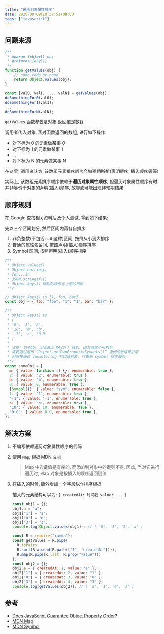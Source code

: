 ```yaml
---
title: "遍历对象属性顺序"
date: 2020-09-09T10:37:51+08:00
tags: ["javascript"]
---
```


## 问题来源

```javascript
/**
 * @param {object} obj
 * @returns {any[]}
 */
function getValues(obj) {
    // some code or none
    return Object.values(obj);
}

const [val0, val1, ..., valN] = getValues(obj);
doSomethingFor0(val0);
doSomethingFor1(val1);
...
doSomethingForN(valN);
```

`getValues` 函数参数是对象,返回值是数组

调用者传入对象, 再对函数返回的数组, 进行如下操作:

- 对下标为 0 的元素做某事 0
- 对下标为 1 的元素做某事 1
- ...
- 对下标为 N 的元素做某事 N

在这里, 调用者认为, 该数组元素排序顺序会如预期所想(声明顺序, 插入顺序等等)

实际上, 该数组元素排序顺序依赖于**遍历对象属性顺序**, 但遍历对象属性顺序有时并非等价于对象的声明(插入)顺序, 故导致可能出现非预期结果

## 顺序规则

在 Google 查找相关资料后及个人测试, 得到如下结果:

先以三个区间划分, 然后区间内再各自排序

1. 非负整数(不包括 `n.0` 这种)区间, 按照从小到大排序
2. 普通的属性名区间, 按照声明(插入)顺序排序
3. Symbol 区间, 按照声明(插入)顺序排序

```javascript
/**
 * Object.values()
 * Object.entries()
 * for...in
 * JSON.stringify()
 * Object.keys() 得到的顺序与上面的相同
 **/

// Object.keys() is [1, foo, bar]
const obj = { foo: "foo", "1": "1", bar: "bar" };

/**
 * Object.keys() is
 * [
 * '0', '1', '2',
 * '10', 'm', 'b',
 * '-1', 'a', '0.0'
 * ]
 *
 * 注意: symbol 无法通过 keys() 得到, 因为其是不可枚举
 * 需要通过遍历 “Object.getOwnPropertySymbols()” 返回的数组来引用
 * 但直接通过 console.log 打印该对象, 可看到 symbol 排在最后
 **/
const someObj = {
  m: { value: function () {}, enumerable: true },
  2: { value: "2", enumerable: true },
  b: { value: "b", enumerable: true },
  0: { value: 0, enumerable: true },
  [Symbol()]: { value: "sym", enumerable: false },
  1: { value: "1", enumerable: true },
  "-1": { value: "-1", enumerable: true },
  a: { value: "a", enumerable: true },
  "10": { value: 10, enumerable: true },
  "0.0": { value: 0.0, enumerable: true },
};
```

## 解决方案

1.  不编写依赖遍历对象属性顺序的代码

2.  使用 `Map`, 根据 MDN 文档

    > Map 中的键值是有序的, 而添加到对象中的键则不是. 因此, 当对它进行遍历时, Map 对象是按插入的顺序返回键值

3.  在插入的时候, 额外增加一个字段以作排序根据

    插入的元素结构可以为: `{ createdAt: 时间戳 value: ... }`

    ```javascript
    const obj1 = {};
    obj1.a = "a";
    obj1["1"] = "1";
    obj1["0"] = "0";
    obj1["3"] = "3";
    console.log(Object.values(obj1)); // [ '0', '1', '3', 'a' ]

    const R = require("ramda");
    const getValues = R.pipe(
      R.toPairs,
      R.sort(R.ascend(R.path(["1", "createdAt"]))),
      R.map(R.pipe(R.last, R.prop("value")))
    );
    const obj2 = {};
    obj2.a = { createdAt: 1, value: "a" };
    obj2["1"] = { createdAt: 2, value: "1" };
    obj2["0"] = { createdAt: 3, value: "0" };
    obj2["3"] = { createdAt: 4, value: "3" };
    console.log(getValues(obj2)); // [ 'a', '1', '0', '3' ]
    ```

## 参考

- [Does JavaScript Guarantee Object Property Order?](https://stackoverflow.com/questions/5525795/does-javascript-guarantee-object-property-order)
- [MDN Map](https://developer.mozilla.org/zh-CN/docs/Web/JavaScript/Reference/Global_Objects/Map)
- [MDN Symbol](https://developer.mozilla.org/zh-CN/docs/Web/JavaScript/Reference/Global_Objects/Symbol)
